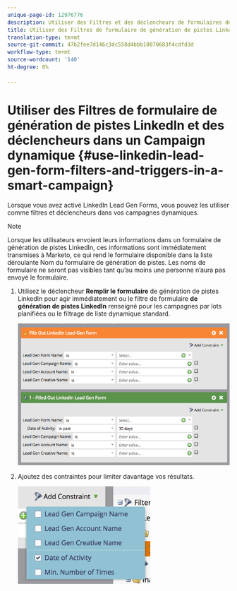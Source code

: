 ```yaml
---
unique-page-id: 12976776
description: Utiliser des Filtres et des déclencheurs de formulaires de génération de pistes LinkedIn dans un Campaign intelligent - Marketo Docs - Documentation du produit
title: Utiliser des Filtres de formulaire de génération de pistes LinkedIn et des déclencheurs dans un Campaign dynamique
translation-type: tm+mt
source-git-commit: 47b2fee7d146c3dc558d4bbb10070683f4cdfd3d
workflow-type: tm+mt
source-wordcount: '140'
ht-degree: 0%

---
```



# Utiliser des Filtres de formulaire de génération de pistes LinkedIn et des déclencheurs dans un Campaign dynamique {#use-linkedin-lead-gen-form-filters-and-triggers-in-a-smart-campaign}

Lorsque vous avez activé LinkedIn Lead Gen Forms, vous pouvez les utiliser comme filtres et déclencheurs dans vos campagnes dynamiques.

>[!NOTE]
>
>Lorsque les utilisateurs envoient leurs informations dans un formulaire de génération de pistes LinkedIn, ces informations sont immédiatement transmises à Marketo, ce qui rend le formulaire disponible dans la liste déroulante Nom du formulaire de génération de pistes. Les noms de formulaire ne seront pas visibles tant qu’au moins une personne n’aura pas envoyé le formulaire.

1. Utilisez le déclencheur **Remplir le formulaire** de génération de pistes LinkedIn pour agir immédiatement ou le filtre de formulaire **de génération de pistes LinkedIn** renseigné pour les campagnes par lots planifiées ou le filtrage de liste dynamique standard.

   ![](assets/screen-shot-2017-03-29-at-2.38.03-pm.png)

1. Ajoutez des contraintes pour limiter davantage vos résultats.

   ![](assets/lead-gen-constraints.png)

